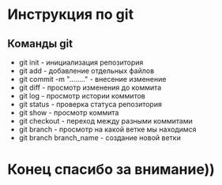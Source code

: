 # Инструкция по git

## Команды git

* git init - инициализация репозитория
* git add - добавление отдельных файлов
* git commit -m "........" - внесение изменение
* git diff - просмотр изменения до коммита
* git log - просмотр истории коммитов
* git status - проверка статуса репозитория
* git show - просмотр коммита
* git checkout - переход между разными коммитами
* git branch - просмотр на какой ветке мы находимся
* git branch branch_name - создание новой ветки 



# Конец спасибо за внимание))